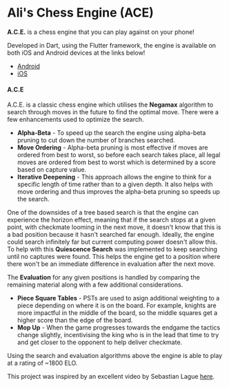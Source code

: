 # Ali's Chess Engine (ACE)

**A.C.E.** is a chess engine that you can play against on your phone!

Developed in Dart, using the Flutter framework, the engine is available on both iOS and Android devices at the links below!
* [Android](https://play.google.com/store/apps/details?id=com.alastairmcneill.ace)
* [iOS](https://itunes.apple.com/WebObjects/MZStore.woa/wa/viewSoftware?id=6476161902)


#### A.C.E

A.C.E. is a classic chess engine which utilises the **Negamax** algorithm to search through moves in the future to find the optimal move. There were a few enhancements used to optimize the search.

* **Alpha-Beta** - To speed up the search the engine using alpha-beta pruning to cut down the number of branches searched. 
* **Move Ordering** - Alpha-beta pruning is most effective if moves are ordered from best to worst, so before each search takes place, all legal moves are ordered from best to worst which is determined by a score based on capture value.
* **Iterative Deepening** - This approach allows the engine to think for a specific length of time rather than to a given depth. It also helps with move ordering and thus improves the alpha-beta pruning so speeds up the search.

One of the downsides of a tree based search is that the engine can experience the horizon effect, meaning that if the search stops at a given point, with checkmate looming in the next move, it doesn't know that this is a bad position because it hasn't searched far enough. Ideally, the engine could search infinitely far but current computing power doesn't allow this. To help with this **Quiescence Search** was implemented to keep searching until no captures were found. This helps the engine get to a position where there won't be an immediate difference in evaluation after the next move. 

The **Evaluation** for any given positions is handled by comparing the remaining material along with a few additional considerations.

* **Piece Square Tables** - PSTs are used to asign additional weighting to a piece depending on where it is on the board. For example, knights are more impactful in the middle of the board, so the middle squares get a higher score than the edge of the board. 
* **Mop Up** - When the game progresses towards the endgame the tactics change slightly, incentivising the king who is in the lead that time to try and get closer to the opponent to help deliver checkmate. 


Using the search and evaluation algorithms above the engine is able to play at a rating of ~1800 ELO. 


This project was inspired by an excellent video by Sebastian Lague [here](https://youtu.be/U4ogK0MIzqk?si=Cy8-raNohwVjh4E-).